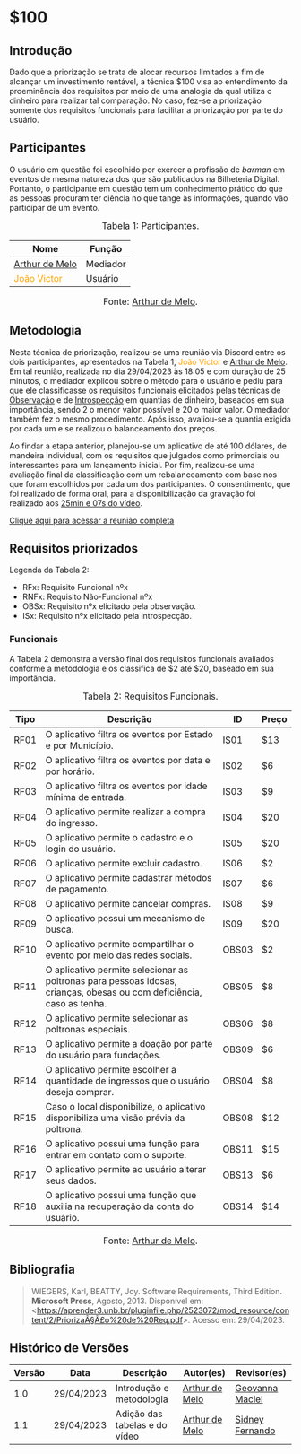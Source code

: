 # $100

## Introdução

Dado que a priorização se trata de alocar recursos limitados a fim de alcançar um investimento rentável, a técnica $100 visa ao entendimento da proeminência dos requisitos por meio de uma analogia da qual utiliza o dinheiro para realizar tal comparação. No caso, fez-se a priorização somente dos requisitos funcionais para facilitar a priorização por parte do usuário.

## Participantes

O usuário em questão foi escolhido por exercer a profissão de *barman* em eventos de mesma natureza dos que são publicados na Bilheteria Digital. Portanto, o participante em questão tem um conhecimento prático do que as pessoas procuram ter ciência no que tange às informações, quando vão participar de um evento.

<font size="3"><p style="text-align: center">Tabela 1: Participantes.</p></font>

<center>

Nome| Função|
-----|---------|
[Arthur de Melo](https://github.com/arthurmlv) |  Mediador
<span style = "color: orange"> João Victor</span> | Usuário

</center>

<font size="3"><p style="text-align: center">Fonte: [Arthur de Melo](https://github.com/arthurmlv).</p></font>

## Metodologia

Nesta técnica de priorização, realizou-se uma reunião via Discord entre os dois participantes, apresentados na Tabela 1, <span style = "color: orange"> João Victor</span> e [Arthur de Melo](https://github.com/arthurmlv). Em tal reunião, realizada no dia 29/04/2023 às 18:05 e com duração de 25 minutos, o mediador explicou sobre o método para o usuário e pediu para que ele classificasse os requisitos funcionais elicitados pelas técnicas de [Observação](https://requisitos-de-software.github.io/2023.1-BilheteriaDigital/elicitacao/observacao/#requisitos-elicitados) e de [Introspecção](https://requisitos-de-software.github.io/2023.1-BilheteriaDigital/elicitacao/introspeccao/#requisitos-elicitados) em quantias de dinheiro, baseados em sua importância, sendo 2 o menor valor possível e 20 o maior valor. O mediador também fez o mesmo procedimento. Após isso, avaliou-se a quantia exigida por cada um e se realizou o balanceamento dos preços.

Ao findar a etapa anterior, planejou-se um aplicativo de até 100 dólares, de mandeira individual, com os requisitos que julgados como primordiais ou interessantes para um lançamento inicial. Por fim, realizou-se uma avaliação final da classificação com um rebalanceamento com base nos que foram escolhidos por cada um dos participantes. O consentimento, que foi realizado de forma oral, para a disponibilização da gravação foi realizado aos [25min e 07s do vídeo](https://youtu.be/7bV6AmjV-OY?t=1507).


[Clique aqui para acessar a reunião completa](https://www.youtube.com/watch?v=7bV6AmjV-OY)

## Requisitos priorizados

Legenda da Tabela 2:

* RFx: Requisito Funcional nºx
* RNFx: Requisito Não-Funcional nºx
* OBSx: Requisito nºx elicitado pela observação.
* ISx: Requisito nºx elicitado pela introspecção.

### Funcionais

A Tabela 2 demonstra a versão final dos requisitos funcionais avaliados conforme a metodologia e os classifica de $2 até $20, baseado em sua importância.

<font size="3"><p style="text-align: center">Tabela 2: Requisitos Funcionais.</p></font>

<center>

| Tipo |             Descrição            |   ID   | Preço |
|------|----------------------------------|--------|-------|
| RF01 |  O aplicativo filtra os eventos por Estado e por Município.  | IS01 | $13 |
| RF02 |  O aplicativo filtra os eventos por data e por horário.  | IS02 | $6 |
| RF03 |  O aplicativo filtra os eventos por idade mínima de entrada. | IS03 | $9 |
| RF04 |  O aplicativo permite realizar a compra do ingresso. | IS04 | $20 |
| RF05 |  O aplicativo permite o cadastro e o login do usuário. | IS05 | $20 |
| RF06 |  O aplicativo permite excluir cadastro.  | IS06 | $2 |
| RF07 |  O aplicativo permite cadastrar métodos de pagamento. | IS07 | $6 |
| RF08 |  O aplicativo permite cancelar compras. | IS08 | $9 |
| RF09 |  O aplicativo possui um mecanismo de busca. | IS09 | $20 |
| RF10 |  O aplicativo permite compartilhar o evento por meio das redes sociais. | OBS03 | $2 |
| RF11 |  O aplicativo permite selecionar as poltronas para pessoas idosas, crianças, obesas ou com deficiência, caso as tenha. | OBS05 | $8 |
| RF12 |  O aplicativo permite selecionar as poltronas especiais. | OBS06 | $8 |
| RF13 |  O aplicativo permite a doação por parte do usuário para fundações. | OBS09 | $6 |
| RF14 |  O aplicativo permite escolher a quantidade de ingressos que o usuário deseja comprar. | OBS04 | $8 |
| RF15 |  Caso o local disponibilize, o aplicativo disponibiliza uma visão prévia da poltrona. | OBS08 | $12 |
| RF16 |  O aplicativo possui uma função para entrar em contato com o suporte. | OBS11 | $15 |
| RF17 |  O aplicativo permite ao usuário alterar seus dados. | OBS13 | $6 |
| RF18 |  O aplicativo possui uma função que auxilia na recuperação da conta do usuário. | OBS14 | $14 |

</center>

<font size="3"><p style="text-align: center">Fonte: [Arthur de Melo](https://github.com/arthurmlv).</p></font>

## Bibliografia

>WIEGERS, Karl, BEATTY, Joy. Software Requirements, Third Edition. **Microsoft Press**, Agosto, 2013. Disponível em: <<https://aprender3.unb.br/pluginfile.php/2523072/mod_resource/content/2/PriorizaÃ§Ã£o%20de%20Req.pdf>>. Acesso em: 29/04/2023.
## Histórico de Versões

Versão  | Data | Descrição | Autor(es) | Revisor(es)
---------- | -----  | ------ | ---------- | ----------
 1.0 | 29/04/2023 | Introdução e metodologia | [Arthur de Melo](https://github.com/arthurmlv) | [Geovanna Maciel](https://github.com/manuziny)
 1.1 | 29/04/2023 | Adição das tabelas e do vídeo | [Arthur de Melo](https://github.com/arthurmlv) | [Sidney Fernando](https://github.com/nando3d3)
